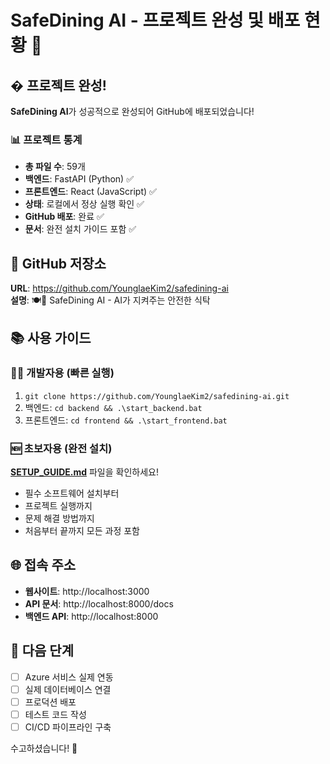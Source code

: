 # SafeDining AI - 프로젝트 완성 및 배포 현황 🎉

## � 프로젝트 완성!

**SafeDining AI**가 성공적으로 완성되어 GitHub에 배포되었습니다!

### 📊 프로젝트 통계
- **총 파일 수**: 59개
- **백엔드**: FastAPI (Python) ✅
- **프론트엔드**: React (JavaScript) ✅
- **상태**: 로컬에서 정상 실행 확인 ✅
- **GitHub 배포**: 완료 ✅
- **문서**: 완전 설치 가이드 포함 ✅

## 🔗 GitHub 저장소
**URL**: https://github.com/YounglaeKim2/safedining-ai  
**설명**: 🍽️🤖 SafeDining AI - AI가 지켜주는 안전한 식탁

## 📚 사용 가이드

### 👨‍💻 개발자용 (빠른 실행)
1. `git clone https://github.com/YounglaeKim2/safedining-ai.git`
2. 백엔드: `cd backend && .\start_backend.bat`
3. 프론트엔드: `cd frontend && .\start_frontend.bat`

### 🆕 초보자용 (완전 설치)
[**SETUP_GUIDE.md**](./SETUP_GUIDE.md) 파일을 확인하세요!
- 필수 소프트웨어 설치부터
- 프로젝트 실행까지
- 문제 해결 방법까지
- 처음부터 끝까지 모든 과정 포함

## 🌐 접속 주소
- **웹사이트**: http://localhost:3000
- **API 문서**: http://localhost:8000/docs
- **백엔드 API**: http://localhost:8000

## 🚀 다음 단계
- [ ] Azure 서비스 실제 연동
- [ ] 실제 데이터베이스 연결
- [ ] 프로덕션 배포
- [ ] 테스트 코드 작성
- [ ] CI/CD 파이프라인 구축

수고하셨습니다! 🎊
